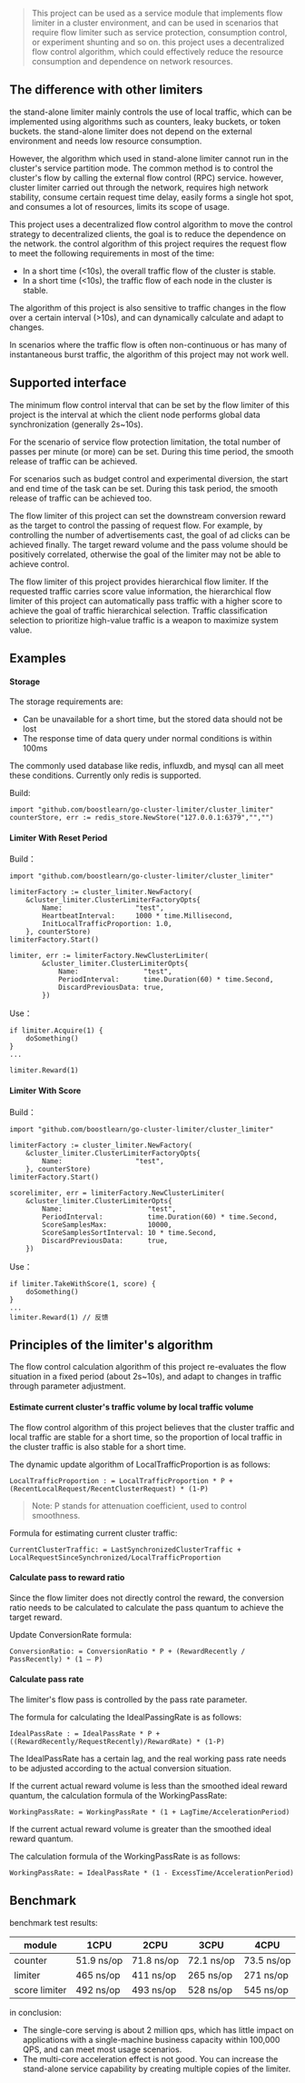 >This project can be used as a service module that implements flow limiter in a cluster environment, 
>and can be used in scenarios that require flow limiter such as service protection, consumption control, or experiment shunting and so on. 
>this project uses a decentralized flow control algorithm, which could effectively reduce the resource consumption and dependence on network resources.

## The difference with other limiters
     
the stand-alone limiter mainly controls the use of local traffic, 
which can be implemented using algorithms such as counters, leaky buckets, or token buckets.
the stand-alone limiter does not depend on the external environment and needs low resource consumption.

However, the algorithm which used in stand-alone limiter cannot run in the cluster's service partition mode. 
The common method is to control the cluster's flow by calling the external flow control (RPC) service. 
however, cluster limiter carried out through the network, requires high network stability, consume certain request time delay, 
easily forms a single hot spot, and consumes a lot of resources, limits its scope of usage.

This project uses a decentralized flow control algorithm to move the control strategy to  decentralized clients, 
the goal is to reduce the dependence on the network. 
the control algorithm of this project requires the request flow to meet the following requirements in most of the time:
* In a short time (<10s), the overall traffic flow of the cluster is stable.
* In a short time (<10s), the traffic flow of each node in the cluster is stable.
     
The algorithm of this project is also sensitive to traffic changes in the flow over a certain interval (>10s), and can dynamically calculate and adapt to changes.

In scenarios where the traffic flow is often non-continuous or has many of instantaneous burst traffic, the algorithm of this project may not work well.

## Supported interface
The minimum flow control interval that can be set by the flow limiter of this project is the interval at which the client node performs global data synchronization (generally 2s~10s). 

For the scenario of service flow protection limitation, the total number of passes per minute (or more) can be set. During this time period, the smooth release of traffic can be achieved. 

For scenarios such as budget control and experimental diversion, the start and end time of the task can be set. During this task period, the smooth release of traffic can be achieved too.

The flow limiter of this project can set the downstream conversion reward as the target to control the passing of request flow. 
For example, by controlling the number of advertisements cast, the goal of ad clicks can be achieved finally. 
The target reward volume and the pass volume should be positively correlated, otherwise the goal of the limiter may not be able to achieve control.

The flow limiter of this project provides hierarchical flow limiter. If the requested traffic carries score value information, 
the hierarchical flow limiter of this project can automatically pass traffic with a higher score to achieve the goal of traffic hierarchical selection. 
Traffic classification selection to prioritize high-value traffic is a weapon to maximize system value.

## Examples
#### Storage
The storage requirements are:
* Can be unavailable for a short time, but the stored data should not be lost
* The response time of data query under normal conditions is within 100ms

The commonly used database like redis, influxdb, and mysql can all meet these conditions.
Currently only redis is supported.

Build:

    import "github.com/boostlearn/go-cluster-limiter/cluster_limiter"
    counterStore, err := redis_store.NewStore("127.0.0.1:6379","","")

#### Limiter With Reset Period
Build：
    
    import "github.com/boostlearn/go-cluster-limiter/cluster_limiter"
    
    limiterFactory := cluster_limiter.NewFactory(
    	&cluster_limiter.ClusterLimiterFactoryOpts{
    		Name:                  "test",
    		HeartbeatInterval:     1000 * time.Millisecond,
    		InitLocalTrafficProportion: 1.0,
    	}, counterStore)
    limiterFactory.Start()
    
    limiter, err := limiterFactory.NewClusterLimiter(
    		&cluster_limiter.ClusterLimiterOpts{
    			Name:                "test",
    			PeriodInterval:      time.Duration(60) * time.Second,
    			DiscardPreviousData: true,
    		})

Use：
    
    if limiter.Acquire(1) { 
    	doSomething()
    }
    ...
    
    limiter.Reward(1) 


#### Limiter With Score
Build：

    import "github.com/boostlearn/go-cluster-limiter/cluster_limiter"
    
    limiterFactory := cluster_limiter.NewFactory(
    	&cluster_limiter.ClusterLimiterFactoryOpts{
    		Name:                  "test",
    	}, counterStore)
    limiterFactory.Start()
    
    scorelimiter, err = limiterFactory.NewClusterLimiter(
    	&cluster_limiter.ClusterLimiterOpts{
    		Name:                     "test",
    		PeriodInterval:           time.Duration(60) * time.Second,
    		ScoreSamplesMax:          10000,
    		ScoreSamplesSortInterval: 10 * time.Second,
    		DiscardPreviousData:      true,
    	})
    		
Use：
    
    if limiter.TakeWithScore(1, score) { 
    	doSomething()
    }
    ...
    limiter.Reward(1) // 反馈
    
    
## Principles of the limiter's algorithm
The flow control calculation algorithm of this project re-evaluates the flow situation in a fixed period (about 2s~10s), and adapt to changes in traffic through parameter adjustment.

#### Estimate current cluster's traffic volume by local traffic volume
The flow control algorithm of this project believes that the cluster traffic and local traffic are stable for a short time, 
so the proportion of local traffic in the cluster traffic is also stable for a short time.

The dynamic update algorithm of LocalTrafficProportion is as follows:
    
    LocalTrafficProportion : = LocalTrafficProportion * P + (RecentLocalRequest/RecentClusterRequest) * (1-P)
    
   >Note: P stands for attenuation coefficient, used to control smoothness.

Formula for estimating current cluster traffic:

    CurrentClusterTraffic: = LastSynchronizedClusterTraffic + LocalRequestSinceSynchronized/LocalTrafficProportion
    
    
#### Calculate pass to reward ratio
Since the flow limiter does not directly control the reward, 
the conversion ratio needs to be calculated to calculate the pass quantum to achieve the target reward. 

Update ConversionRate formula:
    
    ConversionRatio: = ConversionRatio * P + (RewardRecently / PassRecently) * (1 – P)

#### Calculate pass rate
The limiter's flow pass is controlled by the pass rate parameter. 

The formula for calculating the IdealPassingRate is as follows:

    IdealPassRate : = IdealPassRate * P + ((RewardRecently/RequestRecently)/RewardRate) * (1-P)
    
The IdealPassRate has a certain lag, 
and the real working pass rate needs to be adjusted according to the actual conversion situation.

If the current actual reward volume is less than the smoothed ideal reward quantum, 
the calculation formula of the WorkingPassRate:

    WorkingPassRate: = WorkingPassRate * (1 + LagTime/AccelerationPeriod)
 
If the current actual reward volume is greater than the smoothed ideal reward quantum. 

The calculation formula of the WorkingPassRate is as follows:

    WorkingPassRate: = IdealPassRate * (1 - ExcessTime/AccelerationPeriod)
    

## Benchmark
benchmark test results:

|module|1CPU|2CPU|3CPU|4CPU|
|----|----|----|----|---|
|counter|51.9 ns/op|71.8 ns/op|72.1 ns/op|73.5 ns/op|
|limiter|465 ns/op|411 ns/op|265 ns/op|271 ns/op|
|score limiter|492 ns/op|493 ns/op|528 ns/op|545 ns/op|

in conclusion: 
* The single-core serving is about 2 million qps, which has little impact on applications with a single-machine business capacity within 100,000 QPS, and can meet most usage scenarios.
* The multi-core acceleration effect is not good. You can increase the stand-alone service capability by creating multiple copies of the limiter.